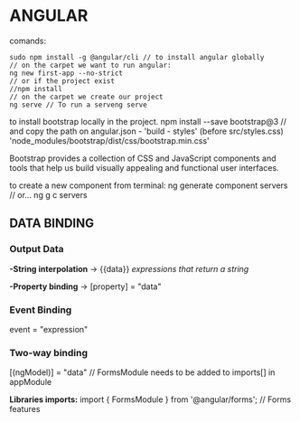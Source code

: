 # ANGULAR

comands: 

    sudo npm install -g @angular/cli // to install angular globally
    // on the carpet we want to run angular:
    ng new first-app --no-strict
    // or if the project exist 
    //npm install
    // on the carpet we create our project
    ng serve // To run a serveng serve

to install bootstrap locally in the project.
  npm install --save bootstrap@3
  // and copy the path on angular.json - 'build - styles' (before src/styles.css)
  'node_modules/bootstrap/dist/css/bootstrap.min.css'

Bootstrap provides a collection of CSS and JavaScript components and tools that help us build visually appealing and functional user interfaces.

to create a new component from terminal:
    ng generate component servers<name of the component>
    // or...
    ng g c servers<name of the component>

## DATA BINDING

### Output Data
  **-String interpolation** -> {{data}}
  _expressions that return a string_

  **-Property binding** -> [property] = "data"


### Event Binding

  event = "expression"

### Two-way binding
  [(ngModel)] = "data"
  // FormsModule needs to be added to imports[] in appModule

**Libraries imports:**
  import { FormsModule } from '@angular/forms'; // Forms features